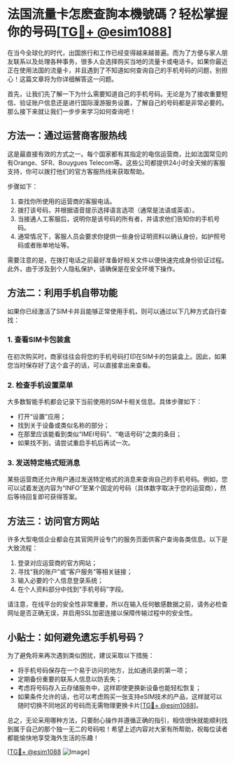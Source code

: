 # 法国流量卡怎麽查詢本機號碼？轻松掌握你的号码[[TG💪+ @esim1088](https://t.me/s/esim1088)]

在当今全球化的时代，出国旅行和工作已经变得越来越普遍。而为了方便与家人朋友联系以及处理各种事务，很多人会选择购买当地的流量卡或电话卡。如果你最近正在使用法国的流量卡，并且遇到了不知道如何查询自己的手机号码的问题，别担心！这篇文章将为你详细解答这一问题。

首先，让我们先了解一下为什么需要知道自己的手机号码。无论是为了接收重要短信、验证账户信息还是进行国际漫游服务设置，了解自己的号码都是非常必要的。那么接下来就让我们一步步来学习如何查询吧！

## 方法一：通过运营商客服热线

这是最直接有效的方式之一。每个国家都有其指定的电信运营商，比如法国常见的有Orange、SFR、Bouygues Telecom等。这些公司都提供24小时全天候的客服支持，你可以拨打他们的官方客服热线来获取帮助。

步骤如下：
1. 查找你所使用的运营商的客服电话。
2. 拨打该号码，并根据语音提示选择语言选项（通常是法语或英语）。
3. 当接通人工客服后，说明你是该号码的所有者，并请求他们告知你的手机号码。
4. 通常情况下，客服人员会要求你提供一些身份证明资料以确认身份，如护照号码或者账单地址等。

需要注意的是，在拨打电话之前最好准备好相关文件以便快速完成身份验证过程。此外，由于涉及到个人隐私保护，请确保是在安全环境下操作。

## 方法二：利用手机自带功能

如果你已经激活了SIM卡并且能够正常使用手机，则可以通过以下几种方式自行查找：

### 1. 查看SIM卡包装盒
在初次购买时，商家往往会将您的手机号码打印在SIM卡的包装盒上。因此，如果您当时保存好了这个盒子的话，可以直接拿出来查看。

### 2. 检查手机设置菜单
大多数智能手机都会记录下当前使用的SIM卡相关信息。具体步骤如下：
   - 打开“设置”应用；
   - 找到关于设备或类似名称的部分；
   - 在那里应该能看到类似“IMEI号码”、“电话号码”之类的条目；
   - 如果找不到，请尝试重启手机后再试一次。

### 3. 发送特定格式短消息
某些运营商还允许用户通过发送特定格式的消息来查询自己的手机号码。例如，您可以试着发送内容为“INFO”至某个固定的号码（具体数字取决于您的运营商），然后等待回复即可获得答案。

## 方法三：访问官方网站

许多大型电信企业都会在其官网开设专门的服务页面供客户查询各类信息。以下是大致流程：
1. 登录对应运营商的官方网站；
2. 寻找“我的账户”或“客户服务”等相关链接；
3. 输入必要的个人信息登录系统；
4. 在个人资料部分中找到“手机号码”字段。

请注意，在线平台的安全性非常重要，所以在输入任何敏感数据之前，请务必检查网址是否正确无误，并启用SSL加密连接以保障传输过程中的安全性。

## 小贴士：如何避免遗忘手机号码？

为了避免将来再次遇到类似困扰，建议采取以下措施：
- 将手机号码保存在一个易于访问的地方，比如通讯录的第一项；
- 定期备份重要的联系人信息以防丢失；
- 考虑将号码存入云存储服务中，这样即使更换新设备也能轻松恢复；
- 如果条件允许的话，也可以考虑购买一张支持eSIM技术的产品，这样就可以随时切换不同地区的号码而无需物理更换卡片[[TG💪+ @esim1088](https://t.me/s/esim1088)]。

总之，无论采用哪种方法，只要耐心操作并遵循正确的指引，相信很快就能顺利找到属于自己的那个独一无二的号码啦！希望上述内容对大家有所帮助，祝每位读者都能愉快地享受海外生活的乐趣！

[[TG💪+ @esim1088](https://t.me/s/esim1088) ![Image](https://i.postimg.cc/4NQfJmqS/Snipaste-2025-05-13-00-14-12.png)]